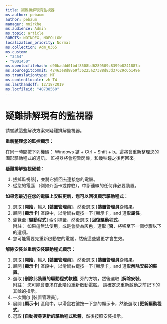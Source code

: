 ```yaml
---
title: 疑難排解現有監視器
ms.author: pebaum
author: pebaum
manager: mnirkhe
ms.audience: Admin
ms.topic: article
ROBOTS: NOINDEX, NOFOLLOW
localization_priority: Normal
ms.collection: Adm_O365
ms.custom:
- "3454"
- "9001450"
ms.openlocfilehash: d90baddd01bdf8508bd6289509c8399b8241887a
ms.sourcegitcommit: 42463e8d8869f36225a27388d83d37629c6b149e
ms.translationtype: MT
ms.contentlocale: zh-TW
ms.lasthandoff: 12/18/2019
ms.locfileid: "40738560"
---
```

# <a name="troubleshoot-an-existing-monitor"></a>疑難排解現有的監視器

請嘗試這些解決方案來疑難排解監視器。 

**重新整理您的監控顯示：**

在同一時間按下列機碼： Windows 鍵 + Ctrl + Shift + b。這將會重新整理您的圖形驅動程式的通訊。 監視器將會短暫閃爍，和幾秒鐘之後再回來。

**疑難排解監視硬體：**

1. 拔掉監視器]，並將它插回去連接您的電腦。
2. 從您的電腦 （例如介面卡或停駐），中斷連線的任何非必要裝置。

**如果您最近在您的電腦上安裝更新，您可以回復顯示驅動程式：**

1. 選取 [**開始**，輸入 **[裝置管理員]**，然後選取 [**裝置管理員**從結果。
2. 展開 [**顯示卡**] 區段中，以滑鼠右鍵按一下 [顯示卡，and 選取**屬性**。
3. 瀏覽至 [**驅動程式**] 索引標籤，然後選取 [**回復驅動程式**。 <br>
附註： 如果這無法使用，或是會變為灰色，選取 [**否**，將移至下一個步驟以下的選項。
4. 您可能需要先重新啟動您的電腦，然後這些變更才會生效。

**解除安裝並重新安裝驅動程式顯示：**

1. 選取 [**開始**，輸入 **[裝置管理員]**，然後選取 [**裝置管理員**從結果。
2. 展開 [**顯示卡**] 區段中，以滑鼠右鍵按一下 [顯示卡，and 選取**解除安裝的裝置**。 
3. 選取 [**刪除此裝置的驅動程式軟體**] 旁的方塊，然後選取 [**解除安裝**。<br>
附註： 您可能會要求在此階段重新啟動電腦。 請確定您重新啟動之前記下的其餘的指示。
4. 一次開啟 [裝置管理員]。
5. 展開 [**顯示卡**] 區段中，以滑鼠右鍵按一下您的顯示卡，然後選取 [**更新驅動程式**。
6. 選取 **[自動搜尋更新的驅動程式軟體**，然後按照安裝指示。